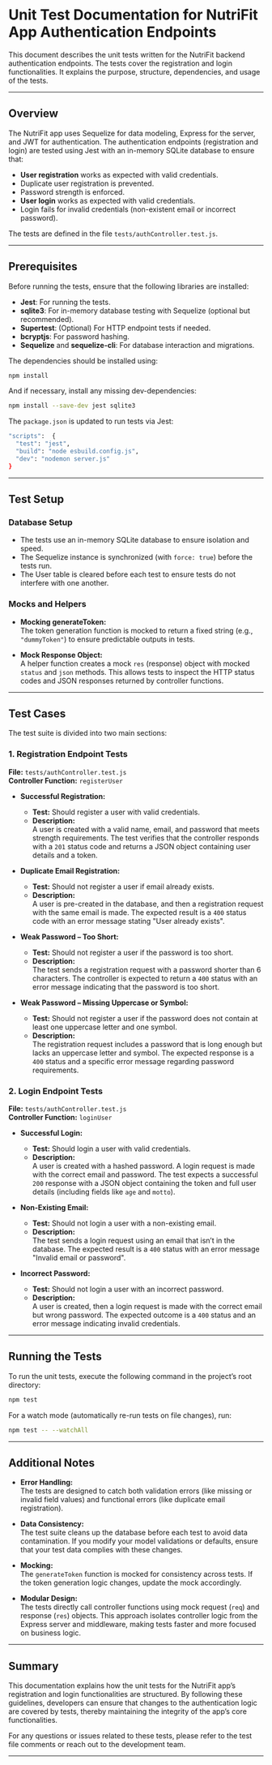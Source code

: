 # Unit Test Documentation for NutriFit App Authentication Endpoints

This document describes the unit tests written for the NutriFit backend authentication endpoints. The tests cover the registration and login functionalities. It explains the purpose, structure, dependencies, and usage of the tests.

---

## Overview

The NutriFit app uses Sequelize for data modeling, Express for the server, and JWT for authentication. The authentication endpoints (registration and login) are tested using Jest with an in-memory SQLite database to ensure that:

- **User registration** works as expected with valid credentials.
- Duplicate user registration is prevented.
- Password strength is enforced.
- **User login** works as expected with valid credentials.
- Login fails for invalid credentials (non-existent email or incorrect password).

The tests are defined in the file `tests/authController.test.js`.

---

## Prerequisites

Before running the tests, ensure that the following libraries are installed:

- **Jest**: For running the tests.
- **sqlite3**: For in-memory database testing with Sequelize (optional but recommended).
- **Supertest**: (Optional) For HTTP endpoint tests if needed.
- **bcryptjs**: For password hashing.
- **Sequelize** and **sequelize-cli**: For database interaction and migrations.

The dependencies should be installed using:

```bash
npm install
```

And if necessary, install any missing dev-dependencies:

```bash
npm install --save-dev jest sqlite3
```

The `package.json` is updated to run tests via Jest:

```bash
"scripts":  {
  "test": "jest",
  "build": "node esbuild.config.js",
  "dev": "nodemon server.js"
}
```


---

## Test Setup

### Database Setup
- The tests use an in-memory SQLite database to ensure isolation and speed.
- The Sequelize instance is synchronized (with `force: true`) before the tests run.
- The User table is cleared before each test to ensure tests do not interfere with one another.

### Mocks and Helpers
- **Mocking generateToken:**  
  The token generation function is mocked to return a fixed string (e.g., `"dummyToken"`) to ensure predictable outputs in tests.
  
- **Mock Response Object:**  
  A helper function creates a mock `res` (response) object with mocked `status` and `json` methods. This allows tests to inspect the HTTP status codes and JSON responses returned by controller functions.

---

## Test Cases

The test suite is divided into two main sections:

### 1. Registration Endpoint Tests

**File:** `tests/authController.test.js`  
**Controller Function:** `registerUser`

- **Successful Registration:**
  - **Test:** Should register a user with valid credentials.
  - **Description:**  
    A user is created with a valid name, email, and password that meets strength requirements. The test verifies that the controller responds with a `201` status code and returns a JSON object containing user details and a token.
  
- **Duplicate Email Registration:**
  - **Test:** Should not register a user if email already exists.
  - **Description:**  
    A user is pre-created in the database, and then a registration request with the same email is made. The expected result is a `400` status code with an error message stating "User already exists".

- **Weak Password – Too Short:**
  - **Test:** Should not register a user if the password is too short.
  - **Description:**  
    The test sends a registration request with a password shorter than 6 characters. The controller is expected to return a `400` status with an error message indicating that the password is too short.

- **Weak Password – Missing Uppercase or Symbol:**
  - **Test:** Should not register a user if the password does not contain at least one uppercase letter and one symbol.
  - **Description:**  
    The registration request includes a password that is long enough but lacks an uppercase letter and symbol. The expected response is a `400` status and a specific error message regarding password requirements.

### 2. Login Endpoint Tests

**File:** `tests/authController.test.js`  
**Controller Function:** `loginUser`

- **Successful Login:**
  - **Test:** Should login a user with valid credentials.
  - **Description:**  
    A user is created with a hashed password. A login request is made with the correct email and password. The test expects a successful `200` response with a JSON object containing the token and full user details (including fields like `age` and `motto`).

- **Non-Existing Email:**
  - **Test:** Should not login a user with a non-existing email.
  - **Description:**  
    The test sends a login request using an email that isn’t in the database. The expected result is a `400` status with an error message "Invalid email or password".

- **Incorrect Password:**
  - **Test:** Should not login a user with an incorrect password.
  - **Description:**  
    A user is created, then a login request is made with the correct email but wrong password. The expected outcome is a `400` status and an error message indicating invalid credentials.

---

## Running the Tests

To run the unit tests, execute the following command in the project’s root directory:

```bash
npm test
```

For a watch mode (automatically re-run tests on file changes), run:

```bash
npm test -- --watchAll
```

---

## Additional Notes

- **Error Handling:**  
  The tests are designed to catch both validation errors (like missing or invalid field values) and functional errors (like duplicate email registration).
  
- **Data Consistency:**  
  The test suite cleans up the database before each test to avoid data contamination. If you modify your model validations or defaults, ensure that your test data complies with these changes.

- **Mocking:**  
  The `generateToken` function is mocked for consistency across tests. If the token generation logic changes, update the mock accordingly.

- **Modular Design:**  
  The tests directly call controller functions using mock request (`req`) and response (`res`) objects. This approach isolates controller logic from the Express server and middleware, making tests faster and more focused on business logic.

---

## Summary

This documentation explains how the unit tests for the NutriFit app’s registration and login functionalities are structured. 
By following these guidelines, developers can ensure that changes to the authentication logic are covered by tests, thereby maintaining the integrity of the app’s core functionalities. 

For any questions or issues related to these tests, please refer to the test file comments or reach out to the development team.

--- 
